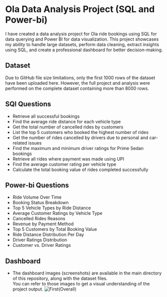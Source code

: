 # Ola Data Analysis Project (SQL and Power-bi)
I have created a  data analysis project for Ola ride bookings using SQL for data querying and Power BI for data visualization. This project showcases my ability to handle large datasets, perform data cleaning, extract insights using SQL, and create a professional dashboard for better decision-making.
## Dataset
 Due to GitHub file size limitations, only the first 1000 rows of the dataset have been uploaded here. However, the full project and analysis were performed on the complete dataset containing more than 8000 rows.
## SQl Questions
 - Retrieve all successful bookings<br>
 - Find the average ride distance for each vehicle type<br>
 - Get the total number of cancelled rides by customers<br>
 - List the top 5 customers who booked the highest number of rides<br>
 - Get the number of rides cancelled by drivers due to personal and car-related issues<br>
 - Find the maximum and minimum driver ratings for Prime Sedan bookings<br>
 - Retrieve all rides where payment was made using UPI<br>
 - Find the average customer rating per vehicle type<br>
 - Calculate the total booking value of rides completed successfully
## Power-bi Questions
- Ride Volume Over Time<br>
- Booking Status Breakdown<br>
- Top 5 Vehicle Types by Ride Distance<br>
- Average Customer Ratings by Vehicle Type<br>
- Cancelled Rides Reasons<br>
- Revenue by Payment Method<br>
- Top 5 Customers by Total Booking Value<br>
- Ride Distance Distribution Per Day<br>
- Driver Ratings Distribution<br>
- Customer vs. Driver Ratings
## Dashboard
- The dashboard images (screenshots) are available in the main directory of this repository, along with the dataset files.  
You can refer to those images to get a visual understanding of the project output.
![First(Overall)](https://github.com/user-attachments/assets/f681a7b7-a9ea-4908-b2cf-e6f6b659fd09)


